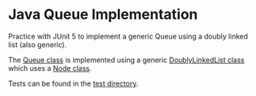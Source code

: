 # Java Queue Implementation

Practice with JUnit 5 to implement a generic Queue using a doubly linked list (also generic).

The [Queue class](https://github.com/KDvu/katas/blob/master/java/queues/src/main/java/Queue.java) is implemented using a generic [DoublyLinkedList class](https://github.com/KDvu/katas/blob/master/java/queues/src/main/java/DoublyLinkedList.java) which uses a [Node class](https://github.com/KDvu/katas/blob/master/java/queues/src/main/java/Node.java).

Tests can be found in the [test directory](https://github.com/KDvu/katas/tree/master/java/queues/src/test/java).